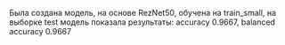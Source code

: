 Была создана модель, на основе RezNet50, обучена на train_small, на выборке test модель показала результаты: accuracy 0.9667, balanced accuracy 0.9667
